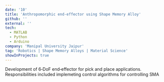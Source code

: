 ```yaml
---
date: '10'
title: 'Anthropomorphic end-effector using Shape Memory Alloy'
github: ''
external: ''
tech:
  - MATLAB
  - Python
  - Arduino
company: 'Manipal University Jaipur'
tag: 'Robotics | Shape Memory Alloys | Material Science'
showInProjects: true
---
```


Development of 6‐DoF end‐effector for pick and place applications.
Responsibilities included implemeting control algorithms for controlling SMA
